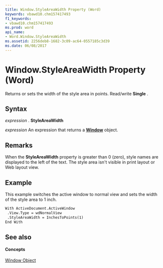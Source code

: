 ```yaml
---
title: Window.StyleAreaWidth Property (Word)
keywords: vbawd10.chm157417493
f1_keywords:
- vbawd10.chm157417493
ms.prod: word
api_name:
- Word.Window.StyleAreaWidth
ms.assetid: 2256deb8-1682-3c09-ac64-0557185c3d39
ms.date: 06/08/2017
---
```



# Window.StyleAreaWidth Property (Word)

Returns or sets the width of the style area in points. Read/write **Single** .


## Syntax

 _expression_ . **StyleAreaWidth**

 _expression_ An expression that returns a **[Window](window-object-word.md)** object.


## Remarks

When the **StyleAreaWidth** property is greater than 0 (zero), style names are displayed to the left of the text. The style area isn't visible in print layout or Web layout view.


## Example

This example switches the active window to normal view and sets the width of the style area to 1 inch.


```vb
With ActiveDocument.ActiveWindow 
 .View.Type = wdNormalView 
 .StyleAreaWidth = InchesToPoints(1) 
End With
```


## See also


#### Concepts


[Window Object](window-object-word.md)

